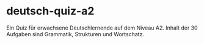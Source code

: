 # deutsch-quiz-a2
Ein Quiz für erwachsene Deutschlernende auf dem Niveau A2. Inhalt der 30 Aufgaben sind Grammatik, Strukturen und Wortschatz.
